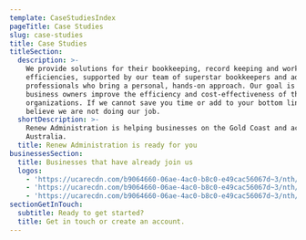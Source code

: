 ```yaml
---
template: CaseStudiesIndex
pageTitle: Case Studies
slug: case-studies
title: Case Studies
titleSection:
  description: >-
    We provide solutions for their bookkeeping, record keeping and workflow
    efficiencies, supported by our team of superstar bookkeepers and admin
    professionals who bring a personal, hands-on approach. Our goal is to help
    business owners improve the efficiency and cost-effectiveness of their
    organizations. If we cannot save you time or add to your bottom line we
    believe we are not doing our job.
  shortDescription: >-
    Renew Administration is helping businesses on the Gold Coast and across
    Australia.
  title: Renew Administration is ready for you
businessesSection:
  title: Businesses that have already join us
  logos:
    - 'https://ucarecdn.com/b9064660-06ae-4ac0-b8c0-e49cac56067d~3/nth/0/'
    - 'https://ucarecdn.com/b9064660-06ae-4ac0-b8c0-e49cac56067d~3/nth/1/'
    - 'https://ucarecdn.com/b9064660-06ae-4ac0-b8c0-e49cac56067d~3/nth/2/'
sectionGetInTouch:
  subtitle: Ready to get started?
  title: Get in touch or create an account.
---
```

